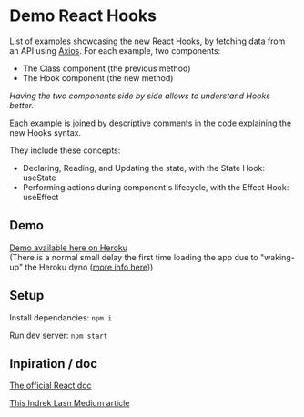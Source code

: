 # Demo React Hooks

List of examples showcasing the new React Hooks, by fetching data from an API using [Axios](https://github.com/axios/axios). For each example, two components:

- The Class component (the previous method)
- The Hook component (the new method)

_Having the two components side by side allows to understand Hooks better._

Each example is joined by descriptive comments in the code explaining the new Hooks syntax.

They include these concepts:

- Declaring, Reading, and Updating the state, with the State Hook: useState
- Performing actions during component's lifecycle, with the Effect Hook: useEffect

## Demo

[Demo available here on Heroku](https://demo-react-hooks.herokuapp.com/) <br>
(There is a normal small delay the first time loading the app due to "waking-up" the Heroku dyno ([more info here](https://devcenter.heroku.com/articles/free-dyno-hours#dyno-sleeping)))

## Setup

Install dependancies: `npm i`

Run dev server: `npm start`

## Inpiration / doc

[The official React doc](https://reactjs.org/docs/hooks-intro.html)

[This Indrek Lasn Medium article](https://codeburst.io/how-to-fetch-data-from-an-api-with-react-hooks-9e7202b8afcd)
